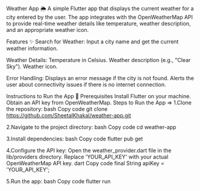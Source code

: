 
Weather App 🌦️
A simple Flutter app that displays the current weather for a city entered by the user. The app integrates with the OpenWeatherMap API to provide real-time weather details like temperature, weather description, and an appropriate weather icon.
 
Features ✨
Search for Weather:
Input a city name and get the current weather information.

Weather Details:
Temperature in Celsius.
Weather description (e.g., "Clear Sky").
Weather icon.

Error Handling:
Displays an error message if the city is not found.
Alerts the user about connectivity issues if there is no internet connection.

Instructions to Run the App 🚀
Prerequisites
Install Flutter on your machine.
Obtain an API key from OpenWeatherMap.
Steps to Run the App =>
1.Clone the repository:
bash
Copy code
git clone https://github.com/SheetalKhakal/weather-app.git  

2.Navigate to the project directory:
bash
Copy code
cd weather-app  

3.Install dependencies:
bash
Copy code
flutter pub get  

4.Configure the API key:
Open the weather_provider.dart file in the lib/providers directory.
Replace 'YOUR_API_KEY' with your actual OpenWeatherMap API key.
dart
Copy code
final String apiKey = 'YOUR_API_KEY';  

5.Run the app:
bash
Copy code
flutter run  

